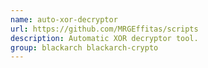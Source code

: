 ```yaml
---
name: auto-xor-decryptor
url: https://github.com/MRGEffitas/scripts
description: Automatic XOR decryptor tool.
group: blackarch blackarch-crypto
---
```

